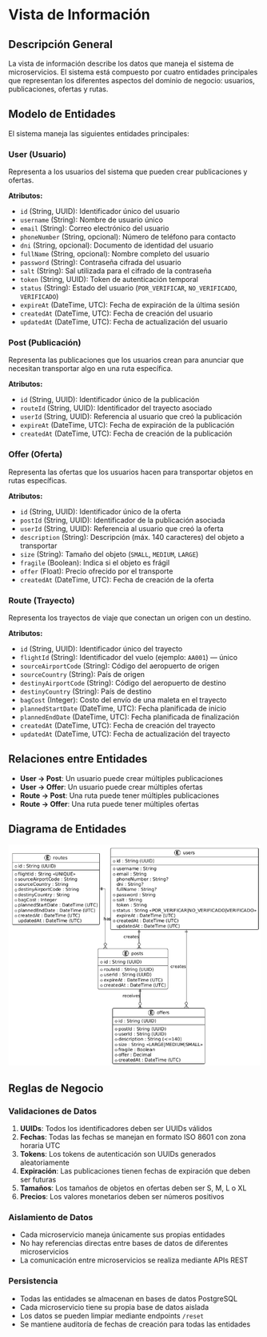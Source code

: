 # Vista de Información

## Descripción General

La vista de información describe los datos que maneja el sistema de microservicios. El sistema está compuesto por cuatro entidades principales que representan los diferentes aspectos del dominio de negocio: usuarios, publicaciones, ofertas y rutas.

## Modelo de Entidades

El sistema maneja las siguientes entidades principales:

### User (Usuario)

Representa a los usuarios del sistema que pueden crear publicaciones y ofertas.

**Atributos:**

- `id` (String, UUID): Identificador único del usuario
- `username` (String): Nombre de usuario único
- `email` (String): Correo electrónico del usuario
- `phoneNumber` (String, opcional): Número de teléfono para contacto
- `dni` (String, opcional): Documento de identidad del usuario
- `fullName` (String, opcional): Nombre completo del usuario
- `password` (String): Contraseña cifrada del usuario
- `salt` (String): Sal utilizada para el cifrado de la contraseña
- `token` (String, UUID): Token de autenticación temporal
- `status` (String): Estado del usuario (`POR_VERIFICAR`, `NO_VERIFICADO`, `VERIFICADO`)
- `expireAt` (DateTime, UTC): Fecha de expiración de la última sesión
- `createdAt` (DateTime, UTC): Fecha de creación del usuario
- `updatedAt` (DateTime, UTC): Fecha de actualización del usuario


### Post (Publicación)

Representa las publicaciones que los usuarios crean para anunciar que necesitan transportar algo en una ruta específica.

**Atributos:**

- `id` (String, UUID): Identificador único de la publicación
- `routeId` (String, UUID): Identificador del trayecto asociado
- `userId` (String, UUID): Referencia al usuario que creó la publicación
- `expireAt` (DateTime, UTC): Fecha de expiración de la publicación
- `createdAt` (DateTime, UTC): Fecha de creación de la publicación

### Offer (Oferta)

Representa las ofertas que los usuarios hacen para transportar objetos en rutas específicas.

**Atributos:**

- `id` (String, UUID): Identificador único de la oferta
- `postId` (String, UUID): Identificador de la publicación asociada
- `userId` (String, UUID): Referencia al usuario que creó la oferta
- `description` (String): Descripción (máx. 140 caracteres) del objeto a transportar
- `size` (String): Tamaño del objeto (`SMALL`, `MEDIUM`, `LARGE`)
- `fragile` (Boolean): Indica si el objeto es frágil
- `offer` (Float): Precio ofrecido por el transporte
- `createdAt` (DateTime, UTC): Fecha de creación de la oferta

### Route (Trayecto)

Representa los trayectos de viaje que conectan un origen con un destino.

**Atributos:**

- `id` (String, UUID): Identificador único del trayecto
- `flightId` (String): Identificador del vuelo (ejemplo: `AA001`) — único
- `sourceAirportCode` (String): Código del aeropuerto de origen
- `sourceCountry` (String): País de origen
- `destinyAirportCode` (String): Código del aeropuerto de destino
- `destinyCountry` (String): País de destino
- `bagCost` (Integer): Costo del envío de una maleta en el trayecto
- `plannedStartDate` (DateTime, UTC): Fecha planificada de inicio
- `plannedEndDate` (DateTime, UTC): Fecha planificada de finalización
- `createdAt` (DateTime, UTC): Fecha de creación del trayecto
- `updatedAt` (DateTime, UTC): Fecha de actualización del trayecto


## Relaciones entre Entidades

- **User → Post**: Un usuario puede crear múltiples publicaciones
- **User → Offer**: Un usuario puede crear múltiples ofertas
- **Route → Post**: Una ruta puede tener múltiples publicaciones
- **Route → Offer**: Una ruta puede tener múltiples ofertas

## Diagrama de Entidades

![Diagrama de despliegue](diagrams/entities.png)

## Reglas de Negocio

### Validaciones de Datos

1. **UUIDs**: Todos los identificadores deben ser UUIDs válidos
2. **Fechas**: Todas las fechas se manejan en formato ISO 8601 con zona horaria UTC
3. **Tokens**: Los tokens de autenticación son UUIDs generados aleatoriamente
4. **Expiración**: Las publicaciones tienen fechas de expiración que deben ser futuras
5. **Tamaños**: Los tamaños de objetos en ofertas deben ser S, M, L o XL
6. **Precios**: Los valores monetarios deben ser números positivos

### Aislamiento de Datos

- Cada microservicio maneja únicamente sus propias entidades
- No hay referencias directas entre bases de datos de diferentes microservicios
- La comunicación entre microservicios se realiza mediante APIs REST

### Persistencia

- Todas las entidades se almacenan en bases de datos PostgreSQL
- Cada microservicio tiene su propia base de datos aislada
- Los datos se pueden limpiar mediante endpoints `/reset`
- Se mantiene auditoría de fechas de creación para todas las entidades
